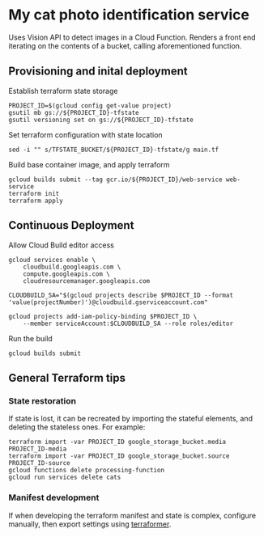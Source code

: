 # My cat photo identification service

Uses Vision API to detect images in a Cloud Function. Renders a front end iterating on the contents of a bucket, calling aforementioned function.

## Provisioning and inital deployment

Establish terraform state storage

```
PROJECT_ID=$(gcloud config get-value project)
gsutil mb gs://${PROJECT_ID}-tfstate
gsutil versioning set on gs://${PROJECT_ID}-tfstate
```

Set terraform configuration with state location

```
sed -i "" s/TFSTATE_BUCKET/${PROJECT_ID}-tfstate/g main.tf
```

Build base container image, and apply terraform

```
gcloud builds submit --tag gcr.io/${PROJECT_ID}/web-service web-service
terraform init
terraform apply
```

## Continuous Deployment

Allow Cloud Build editor access

```
gcloud services enable \
    cloudbuild.googleapis.com \
    compute.googleapis.com \
    cloudresourcemanager.googleapis.com

CLOUDBUILD_SA="$(gcloud projects describe $PROJECT_ID --format 'value(projectNumber)')@cloudbuild.gserviceaccount.com"

gcloud projects add-iam-policy-binding $PROJECT_ID \
    --member serviceAccount:$CLOUDBUILD_SA --role roles/editor
```

Run the build

```
gcloud builds submit
```

## General Terraform tips


### State restoration

If state is lost, it can be recreated by importing the stateful elements, and deleting the stateless ones. For example:

```
terraform import -var PROJECT_ID google_storage_bucket.media PROJECT_ID-media
terraform import -var PROJECT_ID google_storage_bucket.source PROJECT_ID-source
gcloud functions delete processing-function
gcloud run services delete cats
```

### Manifest development

If when developing the terraform manifest and state is complex, configure manually, then export settings using [terraformer](https://github.com/GoogleCloudPlatform/terraformer).